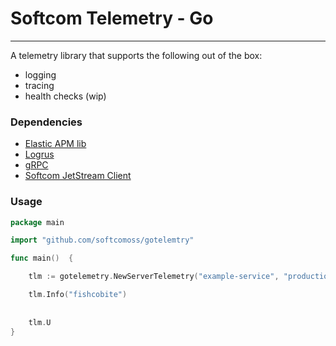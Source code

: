 # Softcom Telemetry - Go

---

A telemetry library that supports the following out of the box:

- logging
- tracing
- health checks (wip)

### Dependencies

- [Elastic APM lib](https://go.elastic.co/apm)
- [Logrus]( https://github.com/sirupsen/logrus )
- [gRPC](https://grpc.io)
- [Softcom JetStream Client](https://github.com/softcomoss/jetstreamclient)


### Usage

```go
package main

import "github.com/softcomoss/gotelemtry"

func main()  {

	tlm := gotelemetry.NewServerTelemetry("example-service", "production")

	tlm.Info("fishcobite")
	
	
	tlm.U
}
```